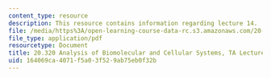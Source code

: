 ```yaml
---
content_type: resource
description: This resource contains information regarding lecture 14.
file: /media/https%3A/open-learning-course-data-rc.s3.amazonaws.com/20-320-analysis-of-biomolecular-and-cellular-systems-fall-2012/164069ca4071f5a03f529ab75eb0f32b_MIT20_320F12_Lecture14.pdf
file_type: application/pdf
resourcetype: Document
title: 20.320 Analysis of Biomolecular and Cellular Systems, TA Lecture Note 14
uid: 164069ca-4071-f5a0-3f52-9ab75eb0f32b
---
```

